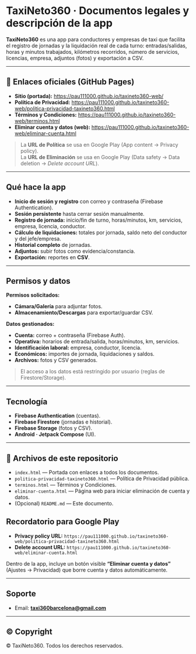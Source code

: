 # TaxiNeto360 · Documentos legales y descripción de la app

**TaxiNeto360** es una app para conductores y empresas de taxi que facilita el registro de jornadas y la liquidación real de cada turno: entradas/salidas, horas y minutos trabajados, kilómetros recorridos, número de servicios, licencias, empresa, adjuntos (fotos) y exportación a CSV.

---

## 🔗 Enlaces oficiales (GitHub Pages)

- **Sitio (portada):** https://pau111000.github.io/taxineto360-web/
- **Política de Privacidad:** https://pau111000.github.io/taxineto360-web/politica-privacidad-taxineto360.html
- **Términos y Condiciones:** https://pau111000.github.io/taxineto360-web/terminos.html
- **Eliminar cuenta y datos (web):** https://pau111000.github.io/taxineto360-web/eliminar-cuenta.html

> La **URL de Política** se usa en Google Play (App content → Privacy policy).  
> La **URL de Eliminación** se usa en Google Play (Data safety → Data deletion → *Delete account URL*).

---

## Qué hace la app

- **Inicio de sesión y registro** con correo y contraseña (Firebase Authentication).
- **Sesión persistente** hasta cerrar sesión manualmente.
- **Registro de jornada:** inicio/fin de turno, horas/minutos, km, servicios, empresa, licencia, conductor.
- **Cálculo de liquidaciones:** totales por jornada, saldo neto del conductor y del jefe/empresa.
- **Historial completo** de jornadas.
- **Adjuntos:** subir fotos como evidencia/constancia.
- **Exportación:** reportes en **CSV**.

---

## Permisos y datos

**Permisos solicitados:**
- **Cámara/Galería** para adjuntar fotos.
- **Almacenamiento/Descargas** para exportar/guardar CSV.

**Datos gestionados:**
- **Cuenta:** correo + contraseña (Firebase Auth).
- **Operativa:** horarios de entrada/salida, horas/minutos, km, servicios.
- **Identificación laboral:** empresa, conductor, licencia.
- **Económicos:** importes de jornada, liquidaciones y saldos.
- **Archivos:** fotos y CSV generados.

> El acceso a los datos está restringido por usuario (reglas de Firestore/Storage).

---

## Tecnología

- **Firebase Authentication** (cuentas).
- **Firebase Firestore** (jornadas e historial).
- **Firebase Storage** (fotos y CSV).
- **Android · Jetpack Compose** (UI).

---

## 📄 Archivos de este repositorio

- `index.html` — Portada con enlaces a todos los documentos.
- `politica-privacidad-taxineto360.html` — Política de Privacidad pública.
- `terminos.html` — Términos y Condiciones.
- `eliminar-cuenta.html` — Página web para iniciar eliminación de cuenta y datos.
- (Opcional) `README.md` — Este documento.


## Recordatorio para Google Play

- **Privacy policy URL:** `https://pau111000.github.io/taxineto360-web/politica-privacidad-taxineto360.html`  
- **Delete account URL:** `https://pau111000.github.io/taxineto360-web/eliminar-cuenta.html`

Dentro de la app, incluye un botón visible **“Eliminar cuenta y datos”** (Ajustes → Privacidad) que borre cuenta y datos automáticamente.

---

##  Soporte

- Email: **taxi360barcelona@gmail.com**

---

## © Copyright

© TaxiNeto360. Todos los derechos reservados.

